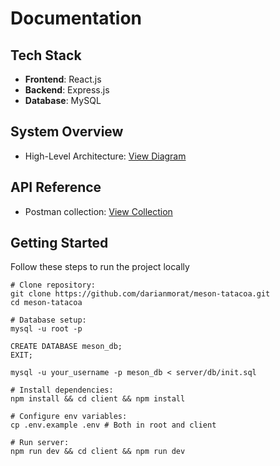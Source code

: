 # Documentation

## Tech Stack

- **Frontend**: React.js
- **Backend**: Express.js
- **Database**: MySQL

## System Overview

- High-Level Architecture: [View Diagram](/docs/diagrams/system-architecture.png)

## API Reference

- Postman collection: [View Collection](https://www.postman.com/meson-tatacoa/meson-tatacoa/overview)

## Getting Started

Follow these steps to run the project locally

```shell
# Clone repository:
git clone https://github.com/darianmorat/meson-tatacoa.git
cd meson-tatacoa

# Database setup:
mysql -u root -p

CREATE DATABASE meson_db;
EXIT;

mysql -u your_username -p meson_db < server/db/init.sql

# Install dependencies:
npm install && cd client && npm install

# Configure env variables:
cp .env.example .env # Both in root and client

# Run server:
npm run dev && cd client && npm run dev
```
